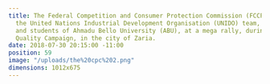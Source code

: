```yaml
---
title: The Federal Competition and Consumer Protection Commission (FCCPC) team, and
  the United Nations Industrial Development Organisation (UNIDO) team, with lecturers
  and students of Ahmadu Bello University (ABU), at a mega rally, during the National
  Quality Campaign, in the city of Zaria.
date: 2018-07-30 20:15:00 -11:00
position: 59
image: "/uploads/the%20cpc%202.png"
dimensions: 1012x675
---
```


